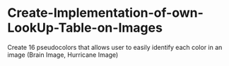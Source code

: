 # Create-Implementation-of-own-LookUp-Table-on-Images
Create 16 pseudocolors that allows user to easily identify each color in an image (Brain Image, Hurricane Image)
